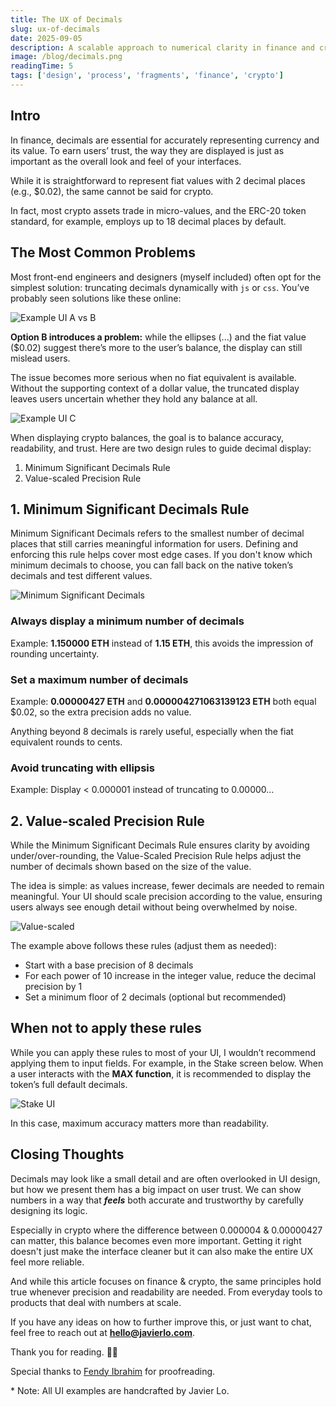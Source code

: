 ```yaml
---
title: The UX of Decimals
slug: ux-of-decimals
date: 2025-09-05
description: A scalable approach to numerical clarity in finance and crypto
image: /blog/decimals.png
readingTime: 5
tags: ['design', 'process', 'fragments', 'finance', 'crypto']
---
```


## Intro

In finance, decimals are essential for accurately representing currency and its value. To earn users’ trust, the way they are displayed is just as important as the overall look and feel of your interfaces.

While it is straightforward to represent fiat values with 2 decimal places (e.g., $0.02), the same cannot be said for crypto.

In fact, most crypto assets trade in micro-values, and the ERC-20 token standard, for example, employs up to 18 decimal places by default.

## The Most Common Problems

Most front-end engineers and designers (myself included) often opt for the simplest solution: truncating decimals dynamically with `js` or `css`. You’ve probably seen solutions like these online:

![Example UI A vs B](/blog/ui-problems.png 'Examples UI Comparison')

**Option B introduces a problem:** while the ellipses (...) and the fiat value ($0.02) suggest there’s more to the user’s balance, the display can still mislead users.

The issue becomes more serious when no fiat equivalent is available. Without the supporting context of a dollar value, the truncated display leaves users uncertain whether they hold any balance at all.

![Example UI C](/blog/ui-problems-c.png 'Examples UI C, Worse Case')

When displaying crypto balances, the goal is to balance accuracy, readability, and trust. Here are two design rules to guide decimal display:

1. Minimum Significant Decimals Rule
2. Value-scaled Precision Rule

## 1. Minimum Significant Decimals Rule

Minimum Significant Decimals refers to the smallest number of decimal places that still carries meaningful information for users. Defining and enforcing this rule helps cover most edge cases. If you don't know which minimum decimals to choose, you can fall back on the native token’s decimals and test different values.

![Minimum Significant Decimals](/blog/min-sig-dec-rule.png 'Minimum Significant Decimals Example')

### Always display a minimum number of decimals

Example: **1.150000 ETH** instead of **1.15 ETH**, this avoids the impression of rounding uncertainty.

### Set a maximum number of decimals

Example: **0.00000427 ETH** and **0.000004271063139123 ETH** both equal $0.02, so the extra precision adds no value.

Anything beyond 8 decimals is rarely useful, especially when the fiat equivalent rounds to cents.

### Avoid truncating with ellipsis

Example: Display < 0.000001 instead of truncating to 0.00000…

## 2. Value-scaled Precision Rule

While the Minimum Significant Decimals Rule ensures clarity by avoiding under/over-rounding, the Value-Scaled Precision Rule helps adjust the number of decimals shown based on the size of the value.

The idea is simple: as values increase, fewer decimals are needed to remain meaningful. Your UI should scale precision according to the value, ensuring users always see enough detail without being overwhelmed by noise.

![Value-scaled](/blog/value-scaled-rule.png 'Value-scaled Example')

The example above follows these rules (adjust them as needed):

- Start with a base precision of 8 decimals
- For each power of 10 increase in the integer value, reduce the decimal precision by 1
- Set a minimum floor of 2 decimals (optional but recommended)

## When not to apply these rules

While you can apply these rules to most of your UI, I wouldn’t recommend applying them to input fields. For example, in the Stake screen below. When a user interacts with the **MAX function**, it is recommended to display the token’s full default decimals.

![Stake UI](/blog/stake-ui.png 'Stake UI Example')

In this case, maximum accuracy matters more than readability.

## Closing Thoughts

Decimals may look like a small detail and are often overlooked in UI design, but how we present them has a big impact on user trust. We can show numbers in a way that _**feels**_ both accurate and trustworthy by carefully designing its logic.

Especially in crypto where the difference between 0.000004 & 0.00000427 can matter, this balance becomes even more important. Getting it right doesn't just make the interface cleaner but it can also make the entire UX feel more reliable.

And while this article focuses on finance & crypto, the same principles hold true whenever precision and readability are needed. From everyday tools to products that deal with numbers at scale.

If you have any ideas on how to further improve this, or just want to chat, feel free to reach out at [**hello@javierlo.com**](mailto:hello@javierlo.com).

Thank you for reading. 🙏🏻

Special thanks to [Fendy Ibrahim](https://www.linkedin.com/in/iamfnd/) for proofreading.

\* Note: All UI examples are handcrafted by Javier Lo.
